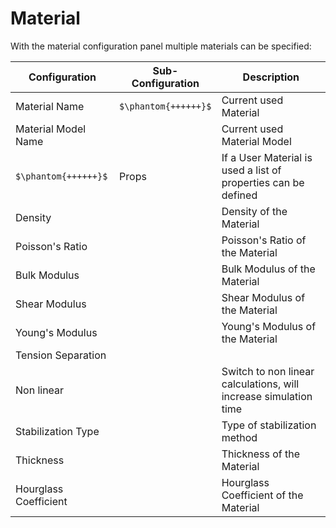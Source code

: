 <!--
SPDX-FileCopyrightText: 2023 PeriHub <https://gitlab.com/dlr-perihub/PeriHub>

SPDX-License-Identifier: Apache-2.0
-->

# Material

With the material configuration panel multiple materials can be specified:

Configuration | Sub-Configuration | Description
--- | --- | ---
Material Name | `$\phantom{++++++}$` | Current used Material
Material Model Name | | Current used Material Model
`$\phantom{++++++}$`  | Props | If a User Material is used a list of properties can be defined
Density | | Density of the Material
Poisson's Ratio | | Poisson's Ratio of the Material
Bulk Modulus | | Bulk Modulus of the Material
Shear Modulus | | Shear Modulus of the Material
Young's Modulus | | Young's Modulus of the Material
Tension Separation | |
Non linear | | Switch to non linear calculations, will increase simulation time
Stabilization Type | | Type of stabilization method
Thickness | | Thickness of the Material
Hourglass Coefficient | | Hourglass Coefficient of the Material

